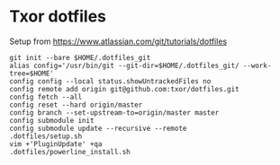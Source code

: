 # Txor dotfiles
Setup from https://www.atlassian.com/git/tutorials/dotfiles

```
git init --bare $HOME/.dotfiles_git
alias config='/usr/bin/git --git-dir=$HOME/.dotfiles_git/ --work-tree=$HOME'
config config --local status.showUntrackedFiles no
config remote add origin git@github.com:txor/dotfiles.git
config fetch --all
config reset --hard origin/master
config branch --set-upstream-to=origin/master master
config submodule init
config submodule update --recursive --remote
.dotfiles/setup.sh
vim +'PluginUpdate' +qa
.dotfiles/powerline_install.sh
```
